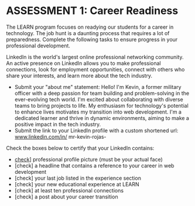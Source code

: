 # ASSESSMENT 1: Career Readiness

The LEARN program focuses on readying our students for a career in technology. The job hunt is a daunting process that requires a lot of preparedness. Complete the following tasks to ensure progress in your professional development.

LinkedIn is the world's largest online professional networking community. An active presence on LinkedIn allows you to make professional connections, look for employment opportunities, connect with others who share your interests, and learn more about the tech industry.

- Submit your "about me" statement: Hello! I'm Kevin, a former military officer with a deep passion for team building and problem-solving in the ever-evolving tech world. I'm excited about collaborating with diverse teams to bring projects to life. My enthusiasm for technology's potential to enhance lives motivates my transition into web development. I'm a dedicated learner and thrive in dynamic environments, aiming to make a positive impact in the tech industry.
- Submit the link to your LinkedIn profile with a custom shortened url: www.linkedin.com/in/
mr-kevin-rojas-



Check the boxes below to certify that your LinkedIn contains:

- [check](image.png)] professional profile picture (must be your actual face)
- [check] a headline that contains a reference to your career in web development
- [check] your last job listed in the experience section
- [check] your new educational experience at LEARN
- [check] at least ten professional connections
- [check] a post about your career transition
